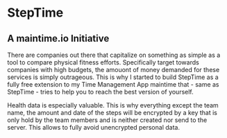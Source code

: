 # StepTime

## A maintime.io Initiative

There are companies out there that capitalize on something as simple as a tool to compare physical fitness efforts. Specifically target towards companies with high budgets, the amouont of money demanded for these services is simply outrageous. This is why I started to build StepTime as a fully free extension to my Time Management App maintime that - same as StepTime - tries to help you to reach the best version of yourself.

Health data is especially valuable. This is why everything except the team name, the amount and date of the steps will be encrypted by a key that is only hold by the team members and is neither created nor send to the server. This allows to fully avoid unencrypted personal data.